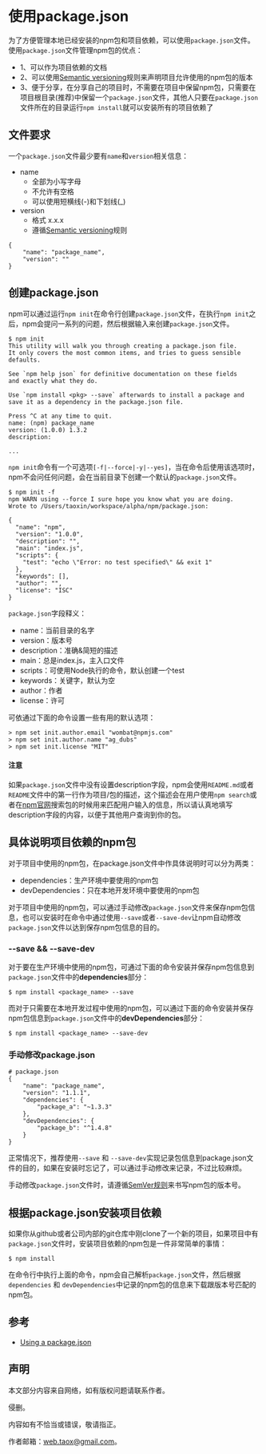 # 使用package.json

为了方便管理本地已经安装的npm包和项目依赖，可以使用`package.json`文件。使用`package.json`文件管理npm包的优点：

* 1、可以作为项目依赖的文档
* 2、可以使用[Semantic versioning](https://github.com/NinjiaHub/Tools-Tricks/blob/master/npm/documents/npm%E4%BB%A5%E5%8F%8ASemver.md)规则来声明项目允许使用的npm包的版本
* 3、便于分享，在分享自己的项目时，不需要在项目中保留npm包，只需要在项目根目录(推荐)中保留一个`package.json`文件，其他人只要在`package.json`文件所在的目录运行`npm install`就可以安装所有的项目依赖了

## 文件要求

一个`package.json`文件最少要有`name`和`version`相关信息：

* name
	* 全部为小写字母
	* 不允许有空格
	* 可以使用短横线(-)和下划线(_)
* version
	* 格式 x.x.x
	* 遵循[Semantic versioning](https://github.com/NinjiaHub/Tools-Tricks/blob/master/npm/documents/npm%E4%BB%A5%E5%8F%8ASemver.md)规则

```node
{
	"name": "package_name",
	"version": ""
}
```

## 创建package.json

npm可以通过运行`npm init`在命令行创建`package.json`文件，在执行`npm init`之后，npm会提问一系列的问题，然后根据输入来创建`package.json`文件。

```shell
$ npm init
This utility will walk you through creating a package.json file.
It only covers the most common items, and tries to guess sensible defaults.

See `npm help json` for definitive documentation on these fields
and exactly what they do.

Use `npm install <pkg> --save` afterwards to install a package and
save it as a dependency in the package.json file.

Press ^C at any time to quit.
name: (npm) package_name
version: (1.0.0) 1.3.2
description: 

...
```

`npm init`命令有一个可选项`[-f|--force|-y|--yes]`，当在命令后使用该选项时，npm不会问任何问题，会在当前目录下创建一个默认的`package.json`文件。

```shell
$ npm init -f
npm WARN using --force I sure hope you know what you are doing.
Wrote to /Users/taoxin/workspace/alpha/npm/package.json:

{
  "name": "npm",
  "version": "1.0.0",
  "description": "",
  "main": "index.js",
  "scripts": {
    "test": "echo \"Error: no test specified\" && exit 1"
  },
  "keywords": [],
  "author": "",
  "license": "ISC"
}
```

`package.json`字段释义：

* name：当前目录的名字
* version：版本号
* description：准确&简短的描述
* main：总是index.js，主入口文件
* scripts：可使用Node执行的命令，默认创建一个test
* keywords：关键字，默认为空
* author：作者
* license：许可

可依通过下面的命令设置一些有用的默认选项：

```shell
> npm set init.author.email "wombat@npmjs.com"
> npm set init.author.name "ag_dubs"
> npm set init.license "MIT"
```

#### 注意

如果`package.json`文件中没有设置description字段，npm会使用`README.md`或者`README`文件中的第一行作为项目/包的描述，这个描述会在用户使用`npm search`或者在[npm官网](https://www.npmjs.com/)搜索包的时候用来匹配用户输入的信息，所以请认真地填写description字段的内容，以便于其他用户查询到你的包。

## 具体说明项目依赖的npm包

对于项目中使用的npm包，在package.json文件中作具体说明时可以分为两类：

* dependencies：生产环境中要使用的npm包
* devDependencies：只在本地开发环境中要使用的npm包

对于项目中使用的npm包，可以通过手动修改`package.json`文件来保存npm包信息，也可以安装时在命令中通过使用`--save`或者`--save-dev`让npm自动修改`package.json`文件以达到保存npm包信息的目的。

### --save && --save-dev

对于要在生产环境中使用的npm包，可通过下面的命令安装并保存npm包信息到`package.json`文件中的**dependencies**部分：

```shell
$ npm install <package_name> --save
```

而对于只需要在本地开发过程中使用的npm包，可以通过下面的命令安装并保存npm包信息到`package.json`文件中的**devDependencies**部分：

```shell
$ npm install <package_name> --save-dev
```

### 手动修改package.json

```Node
# package.json
{
	"name": "package_name",
	"version": "1.1.1",
	"dependencies": {
		"package_a": "~1.3.3"
	},
	"devDependencies": {
		"package_b": "^1.4.8"
	}
}
```

正常情况下，推荐使用`--save` 和 `--save-dev`实现记录包信息到package.json文件的目的，如果在安装时忘记了，可以通过手动修改来记录，不过比较麻烦。

手动修改`package.json`文件时，请遵循[SemVer规则](https://github.com/NinjiaHub/Tools-Tricks/blob/master/npm/documents/npm%E4%BB%A5%E5%8F%8ASemver.md)来书写npm包的版本号。

## 根据package.json安装项目依赖

如果你从github或者公司内部的git仓库中刚clone了一个新的项目，如果项目中有`package.json`文件时，安装项目依赖的npm包是一件非常简单的事情：

```shell
$ npm install
```

在命令行中执行上面的命令，npm会自己解析`package.json`文件，然后根据`dependencies` 和 `devDependencies`中记录的npm包的信息来下载跟版本号匹配的npm包。

## 参考

* [Using a package.json](https://docs.npmjs.com/getting-started/using-a-package.json)

## 声明

本文部分内容来自网络，如有版权问题请联系作者。

侵删。

内容如有不恰当或错误，敬请指正。

作者邮箱：web.taox@gmail.com。